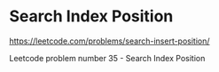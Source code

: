# Search Index Position

https://leetcode.com/problems/search-insert-position/

Leetcode problem number 35 - Search Index Position
